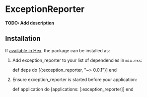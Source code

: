 # ExceptionReporter

**TODO: Add description**

## Installation

If [available in Hex](https://hex.pm/docs/publish), the package can be installed as:

  1. Add exception_reporter to your list of dependencies in `mix.exs`:

        def deps do
          [{:exception_reporter, "~> 0.0.1"}]
        end

  2. Ensure exception_reporter is started before your application:

        def application do
          [applications: [:exception_reporter]]
        end


